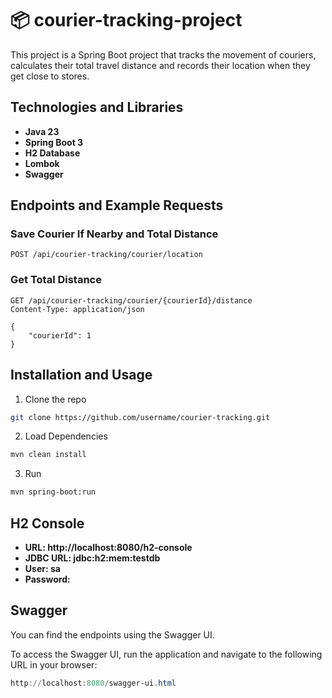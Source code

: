 # 📦 courier-tracking-project

This project is a Spring Boot project that tracks the movement of couriers, calculates their total travel distance and records their location when they get close to stores.

## Technologies and Libraries
- **Java 23**
- **Spring Boot 3**
- **H2 Database**
- **Lombok**
- **Swagger**

## Endpoints and Example Requests

### Save Courier If Nearby and Total Distance
```http
POST /api/courier-tracking/courier/location
```

### Get Total Distance
```http
GET /api/courier-tracking/courier/{courierId}/distance
Content-Type: application/json

{
    "courierId": 1
}
```
## Installation and Usage

1. Clone the repo
```sh
git clone https://github.com/username/courier-tracking.git
```

2. Load Dependencies
```sh
mvn clean install
```

3. Run
```sh
mvn spring-boot:run
```

## H2 Console
- **URL: http://localhost:8080/h2-console**
- **JDBC URL: jdbc:h2:mem:testdb**
- **User: sa**
- **Password:**

## Swagger

You can find the endpoints using the Swagger UI.

To access the Swagger UI, run the application and navigate to the following URL in your browser:

```powershell
http://localhost:8080/swagger-ui.html
```

